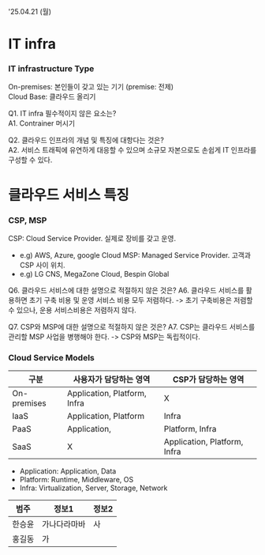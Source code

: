'25.04.21 (월)

# IT infra
### IT infrastructure Type
On-premises: 본인들이 갖고 있는 기기 (premise: 전제)  
Cloud Base: 클라우드 올리기
  
Q1. IT infra 필수적이지 않은 요소는?  
A1. Contrainer 머시기  

Q2. 클라우드 인프라의 개념 및 특징에 대항다는 것은?  
A2. 서비스 트래픽에 유연하게 대응할 수 있으며 소규모 자본으로도 손쉽게 IT 인프라를 구성할 수 있다.  
  
# 클라우드 서비스 특징  
### CSP, MSP
CSP: Cloud Service Provider. 실제로 장비를 갖고 운영.  
 - e.g) AWS, Azure, google Cloud
MSP: Managed Service Provider. 고객과 CSP 사이 위치.  
 - e.g) LG CNS, MegaZone Cloud, Bespin Global

Q6. 클라우드 서비스에 대한 설명으로 적절하지 않은 것은?
A6. 클라우드 서비스를 활용하면 초기 구축 비용 및 운영 서비스 비용 모두 저렴하다. -> 초기 구축비용은 저렴할 수 있으나, 운용 서비스비용은 저렴하지 않다.

Q7. CSP와 MSP에 대한 설명으로 적절하지 않은 것은?
A7. CSP는 클라우드 서비스를 관리할 MSP 사업을 병행해야 한다. -> CSP와 MSP는 독립적이다.  
  
### Cloud Service Models
| 구분         | 사용자가 담당하는 영역            | CSP가 담당하는 영역            |
|--------------|-----------------------------------|---------------------------------|
| On-premises  | Application, Platform, Infra      | X                               |
| IaaS         | Application, Platform             | Infra                           |
| PaaS         | Application,                      | Platform, Infra                 |
| SaaS         | X                                 | Application, Platform, Infra    |
 - Application: Application, Data
 - Platform: Runtime, Middleware, OS
 - Infra: Virtualization, Server, Storage, Network



|범주 | 정보1 | 정보2|
|-|-|-|
|한승윤|가나다라마바|사|
|홍길동|가
